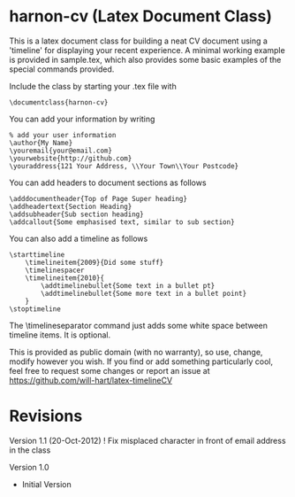 harnon-cv (Latex Document Class)
================================

This is a latex document class for building a neat CV document using a 'timeline' for displaying your recent experience.  A minimal working example is provided  in sample.tex, which also provides some basic examples of the special commands provided.  

Include the class by starting your .tex file with

    \documentclass{harnon-cv}

You can add your information by writing

	% add your user information
	\author{My Name}
	\youremail{your@email.com}
	\yourwebsite{http://github.com}
	\youraddress{121 Your Address, \\Your Town\\Your Postcode}


You can add headers to document sections as follows

	\adddocumentheader{Top of Page Super heading}
	\addheadertext{Section Heading}
	\addsubheader{Sub section heading}
	\addcallout{Some emphasised text, similar to sub section}

You can also add a timeline as follows

	\starttimeline
		\timelineitem{2009}{Did some stuff}
		\timelinespacer
		\timelineitem{2010}{
			\addtimelinebullet{Some text in a bullet pt}
			\addtimelinebullet{Some more text in a bullet point}
		}
	\stoptimeline

The \timelineseparator command just adds some white space between timeline items. It is optional.

This is provided as public domain (with no warranty), so use, change, modify however you wish.  If you find or add something particularly cool, feel free to request some changes or report an issue at https://github.com/will-hart/latex-timelineCV



Revisions
================================

Version 1.1 (20-Oct-2012)
 ! Fix misplaced character in front of email address in the class

Version 1.0
 - Initial Version

